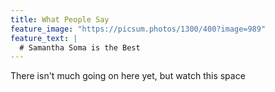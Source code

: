 ```yaml
---
title: What People Say
feature_image: "https://picsum.photos/1300/400?image=989"
feature_text: |
  # Samantha Soma is the Best
---
```


There isn't much going on here yet, but watch this space
